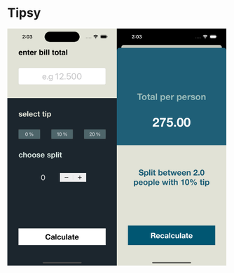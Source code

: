 # Tipsy

<div style="display: flex;">
  <img src="https://github.com/sbakhytbek/Tipsy/blob/main/Tipsy/photo/1.png" alt="image1" width="250"/>
  <img src="https://github.com/sbakhytbek/Tipsy/blob/main/Tipsy/photo/2.png" alt="image2" width="250"/>
</div>
